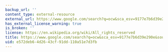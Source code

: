 ```yaml
---
backup_url: ''
content_type: external-resource
external_url: https://www.google.com/search?q=ocw&sca_esv=9177e7b6d39e290e&source=hp&ei=bXr-ZpuHOa-I7NYP65iO2QI&iflsig=AL9hbdgAAAAAZv6IfYUTsKdoeMHIaE14JwXy
has_external_license_warning: true
is_broken: ''
license: https://en.wikipedia.org/wiki/All_rights_reserved
title: https://www.google.com/search?q=ocw&sca_esv=9177e7b6d39e290e&source=hp&ei=bXr-ZpuHOa-I7NYP65iO2QI&iflsig=AL9hbdgAAAAAZv6IfYUTsKdoeMHIaE14JwXyasdasdasdasdasdaasasddasdasasddasdasdasdsa
uid: e572deb6-4d26-43cf-91dd-110a51e7d3fb
---
```

